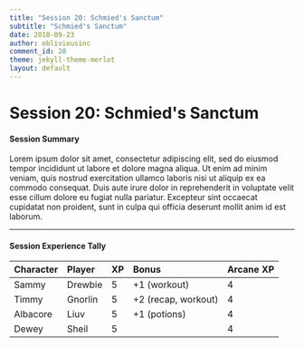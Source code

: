 ```yaml
---
title: "Session 20: Schmied's Sanctum"
subtitle: "Schmied's Sanctum"
date: 2018-09-23
author: obliviousinc
comment_id: 20
theme: jekyll-theme-merlot
layout: default
---
```


# Session 20: Schmied's Sanctum

#### Session Summary

Lorem ipsum dolor sit amet, consectetur adipiscing elit, sed do eiusmod tempor incididunt ut labore et dolore magna aliqua. Ut enim ad minim veniam, quis nostrud exercitation ullamco laboris nisi ut aliquip ex ea commodo consequat. Duis aute irure dolor in reprehenderit in voluptate velit esse cillum dolore eu fugiat nulla pariatur. Excepteur sint occaecat cupidatat non proident, sunt in culpa qui officia deserunt mollit anim id est laborum.

* * *

#### Session Experience Tally

| Character | Player  | XP  | Bonus               | Arcane XP |
|:--------- |:------- |:--- |:------------------- |:--------- |
| Sammy     | Drewbie | 5   | +1 (workout)        | 4         |
| Timmy     | Gnorlin | 5   | +2 (recap, workout) | 4         |
| Albacore  | Liuv    | 5   | +1 (potions)        | 4         |
| Dewey     | Sheil   | 5   |                     | 4         |